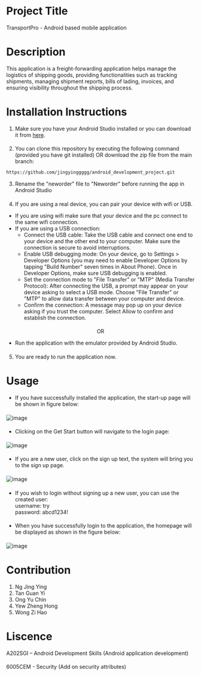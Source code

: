 # Project Title
TransportPro - Android based mobile application 

# Description
This application is a freight-forwarding application helps manage the logistics of shipping goods, providing functionalities such as tracking shipments, managing shipment reports, bills of lading, invoices, and ensuring visibility throughout the shipping process. 

# Installation Instructions
1.  Make sure you have your Android Studio installed or you can download it from [here](https://developer.android.com/studio).
####
2.  You can clone this repository by executing the following command (provided you have git installed) OR download the zip file from the main branch:
```bash
https://github.com/jingyinggggg/android_development_project.git
```
3.  Rename the "neworder" file to "Neworder" before running the app in Android Studio
####
4.  If you are using a real device, you can pair your device with wifi or USB.
- If you are using wifi make sure that your device and the pc connect to the same wifi connection.
- If you are using a USB connection:
  - Connect the USB cable: Take the USB cable and connect one end to your device and the other end to your computer. Make sure the connection is secure to avoid interruptions.
  - Enable USB debugging mode: On your device, go to Settings > Developer Options (you may need to enable Developer Options by tapping "Build Number" seven times in About Phone). Once in Developer Options, make sure USB debugging is enabled.
  - Set the connection mode to "File Transfer" or "MTP" (Media Transfer Protocol): After connecting the USB, a prompt may appear on your device asking to select a USB mode. Choose "File Transfer" or "MTP" to allow data transfer between your computer and device.
  - Confirm the connection: A message may pop up on your device asking if you trust the computer. Select Allow to confirm and establish the connection.
####
<p align="center">OR</p>

- Run the application with the emulator provided by Android Studio.
####
5.  You are ready to run the application now.

# Usage
- If you have successfully installed the application, the start-up page will be shown in figure below:
####
![image](https://github.com/user-attachments/assets/d36cfe97-fc3b-440a-99e9-d97beddc5526)
####
- Clicking on the Get Start button will navigate to the login page:
####
![image](https://github.com/user-attachments/assets/8de706b6-2ca4-41ff-a18d-c0239dd7dfd8)
####
- If you are a new user, click on the sign up text, the system will bring you to the sign up page.
####
![image](https://github.com/user-attachments/assets/653ae45f-0758-4045-932c-0409ba1f1c3a)
####
- If you wish to login without signing up a new user, you can use the created user:<br>
username: try<br>
password: abcd1234!
####
- When you have successfully login to the application, the homepage will be displayed as shown in the figure below:
####
![image](https://github.com/user-attachments/assets/5223495f-aaba-47f2-8477-8079171cc7b4)

# Contribution
1. Ng Jing Ying
2. Tan Guan Yi
3. Ong Yu Chin
4. Yew Zheng Hong
5. Wong Zi Hao

# Liscence
A202SGI – Android Development Skills (Android application development)
####
6005CEM - Security (Add on security attributes)

